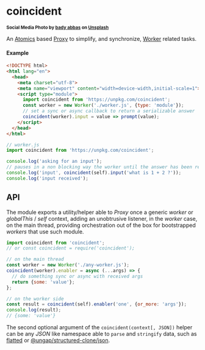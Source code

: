 # coincident

<sup>**Social Media Photo by [bady abbas](https://unsplash.com/@bady) on [Unsplash](https://unsplash.com/)**</sup>

An [Atomics](https://developer.mozilla.org/en-US/docs/Web/JavaScript/Reference/Global_Objects/Atomics) based [Proxy](https://developer.mozilla.org/en-US/docs/Web/JavaScript/Reference/Global_Objects/Proxy) to simplify, and synchronize, [Worker](https://developer.mozilla.org/en-US/docs/Web/API/Worker) related tasks.

#### Example

```html
<!DOCTYPE html>
<html lang="en">
  <head>
    <meta charset="utf-8">
    <meta name="viewport" content="width=device-width,initial-scale=1">
    <script type="module">
      import coincident from 'https://unpkg.com/coincident';
      const worker = new Worker('./worker.js', {type: 'module'});
      // set a sync or async callback to return a serializable answer
      coincident(worker).input = value => prompt(value);
    </script>
  </head>
</html>
```

```js
// worker.js
import coincident from 'https://unpkg.com/coincident';

console.log('asking for an input');
// pauses in a non blocking way the worker until the answer has been received
console.log('input', coincident(self).input('what is 1 + 2 ?'));
console.log('input received');
```

## API

The module exports a utility/helper able to *Proxy* once a generic *worker* or *globalThis* / *self* context, adding an unobtrusive listener, in the *worker* case, on the main thread, providing orchestration out of the box for bootstrapped *workers* that use such module.

```js
import coincident from 'coincident';
// or const coincident = require('coincident');

// on the main thread
const worker = new Worker('./any-worker.js');
coincident(worker).enabler = async (...args) => {
  // do something sync or async with received args
  return {some: 'value'};
};

// on the worker side
const result = coincident(self).enabler('one', {or_more: 'args'});
console.log(result);
// {some: 'value'}
```

The second optional argument of the `coincident(context[, JSON])` helper can be any *JSON* like namespace able to `parse` and `stringify` data, such as [flatted](https://www.npmjs.com/package/flatted) or [@ungap/structured-clone/json](https://github.com/ungap/structured-clone/#tojson).
